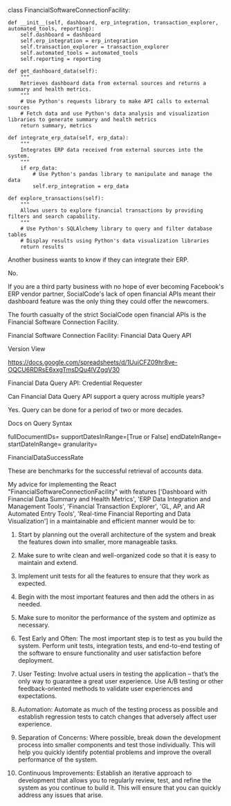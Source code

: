 class FinancialSoftwareConnectionFacility:

    def __init__(self, dashboard, erp_integration, transaction_explorer, automated_tools, reporting):
        self.dashboard = dashboard
        self.erp_integration = erp_integration
        self.transaction_explorer = transaction_explorer
        self.automated_tools = automated_tools
        self.reporting = reporting

    def get_dashboard_data(self):
        """
        Retrieves dashboard data from external sources and returns a summary and health metrics.
        """
        # Use Python's requests library to make API calls to external sources
        # Fetch data and use Python's data analysis and visualization libraries to generate summary and health metrics
        return summary, metrics

    def integrate_erp_data(self, erp_data):
        """
        Integrates ERP data received from external sources into the system.
        """
        if erp_data:
            # Use Python's pandas library to manipulate and manage the data
            self.erp_integration = erp_data

    def explore_transactions(self):
        """
        Allows users to explore financial transactions by providing filters and search capability.
        """
        # Use Python's SQLAlchemy library to query and filter database tables
        # Display results using Python's data visualization libraries
        return results

Another business wants to know if they can integrate their ERP.

No.

If you are a third party business with no hope of ever becoming Facebook's ERP vendor partner, SocialCode's lack of open financial APIs meant their dashboard feature was the only thing they could offer the newcomers.

The fourth casualty of the strict SocialCode open financial APIs is the Financial Software Connection Facility.

Financial Software Connection Facility: Financial Data Query API

Version View

https://docs.google.com/spreadsheets/d/1UuiCFZ09hr8ve-OQCU6RDRsE6xxgTmsDQu4lVZgqV30

Financial Data Query API: Credential Requester

Can Financial Data Query API support a query across multiple years?

Yes. Query can be done for a period of two or more decades.

Docs on Query Syntax

fullDocumentIDs=
supportDatesInRange=[True or False]
endDateInRange=
startDateInRange=
granularity=

FinancialDataSuccessRate

These are benchmarks for the successful retrieval of accounts data.

My advice for implementing the React "FinancialSoftwareConnectionFacility" with features ['Dashboard with Financial Data Summary and Health Metrics', 'ERP Data Integration and Management Tools', 'Financial Transaction Explorer', 'GL, AP, and AR Automated Entry Tools', 'Real-time Financial Reporting and Data Visualization'] in a maintainable and efficient manner would be to:

1. Start by planning out the overall architecture of the system and break the features down into smaller, more manageable tasks.

2. Make sure to write clean and well-organized code so that it is easy to maintain and extend.

3. Implement unit tests for all the features to ensure that they work as expected.

4. Begin with the most important features and then add the others in as needed.

5. Make sure to monitor the performance of the system and optimize as necessary.

1. Test Early and Often: The most important step is to test as you build the system. Perform unit tests, integration tests, and end-to-end testing of the software to ensure functionality and user satisfaction before deployment.

2. User Testing: Involve actual users in testing the application – that’s the only way to guarantee a great user experience. Use A/B testing or other feedback-oriented methods to validate user experiences and expectations.

3. Automation: Automate as much of the testing process as possible and establish regression tests to catch changes that adversely affect user experience.

4. Separation of Concerns: Where possible, break down the development process into smaller components and test those individually. This will help you quickly identify potential problems and improve the overall performance of the system.

5. Continuous Improvements: Establish an iterative approach to development that allows you to regularly review, test, and refine the system as you continue to build it. This will ensure that you can quickly address any issues that arise.